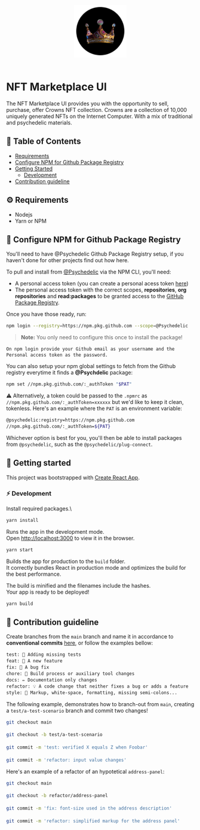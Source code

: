 <div align="center" style="padding-bottom: 20px;">
  <img src="./.repo/images/crowns-marketplace-logo.png" width="140px" height="auto"/>
</div>

# NFT Marketplace UI

The NFT Marketplace UI provides you with the opportunity to sell, purchase, offer Crowns NFT collection. Crowns are a collection of 10,000 uniquely generated NFTs on the Internet Computer. With a mix of traditional and psychedelic materials.

## 📒 Table of Contents

- [Requirements](#-requirements)
- [Configure NPM for Github Package Registry](#-configure-npm-for-github-package-registry)
- [Getting Started](#-getting-started)
  - [Development](#-development)
- [Contribution guideline](#-contribution-guideline)

## ⚙️ Requirements

- Nodejs
- Yarn or NPM

## 👻 Configure NPM for Github Package Registry

You'll need to have @Psychedelic Github Package Registry setup, if you haven't done for other projects find out how here.

To pull and install from [@Psychedelic](https://github.com/psychedelic) via the NPM CLI, you'll need:

- A personal access token (you can create a personal acess token [here](https://github.com/settings/tokens))
- The personal access token with the correct scopes, **repositories**, **org repositories** and **read:packages** to be granted access to the [GitHub Package Registry](https://docs.github.com/en/packages/working-with-a-github-packages-registry/working-with-the-npm-registry#authenticating-to-github-packages).

Once you have those ready, run:

```sh
npm login --registry=https://npm.pkg.github.com --scope=@Psychedelic
```

> **Note:** You only need to configure this once to install the package!

    On npm login provide your Github email as your username and the Personal access token as the password.

You can also setup your npm global settings to fetch from the Github registry everytime it finds a **@Psychdelic** package:

```sh
npm set //npm.pkg.github.com/:_authToken "$PAT"
```

⚠️ Alternatively, a token could be passed to the `.npmrc` as `//npm.pkg.github.com/:_authToken=xxxxxx` but we'd like to keep it clean, tokenless. Here's an example where the `PAT` is an environment variable:

```sh
@psychedelic:registry=https://npm.pkg.github.com
//npm.pkg.github.com/:_authToken=${PAT}
```

Whichever option is best for you, you'll then be able to install packages from `@psychedelic`, such as the `@psychedelic/plug-connect`.

## 🤔 Getting started

This project was bootstrapped with [Create React App](https://github.com/facebook/create-react-app).

### ⚡ Development

Install required packages.\

```sh
yarn install
```

Runs the app in the development mode.\
Open [http://localhost:3000](http://localhost:3000) to view it in the browser.

```sh
yarn start
```

Builds the app for production to the `build` folder.\
It correctly bundles React in production mode and optimizes the build for the best performance.

The build is minified and the filenames include the hashes.\
Your app is ready to be deployed!

```sh
yarn build
```

## 🙏 Contribution guideline

Create branches from the `main` branch and name it in accordance to **conventional commits** [here](https://www.conventionalcommits.org/en/v1.0.0/), or follow the examples bellow:

```txt
test: 💍 Adding missing tests
feat: 🎸 A new feature
fix: 🐛 A bug fix
chore: 🤖 Build process or auxiliary tool changes
docs: ✏️ Documentation only changes
refactor: 💡 A code change that neither fixes a bug or adds a feature
style: 💄 Markup, white-space, formatting, missing semi-colons...
```

The following example, demonstrates how to branch-out from `main`, creating a `test/a-test-scenario` branch and commit two changes!

```sh
git checkout main

git checkout -b test/a-test-scenario

git commit -m 'test: verified X equals Z when Foobar'

git commit -m 'refactor: input value changes'
```

Here's an example of a refactor of an hypotetical `address-panel`:

```sh
git checkout main

git checkout -b refactor/address-panel

git commit -m 'fix: font-size used in the address description'

git commit -m 'refactor: simplified markup for the address panel'
```
